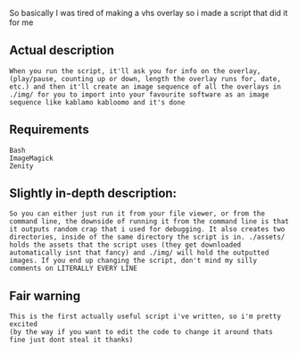 So basically I was tired of making a vhs overlay so i made a script that did it for me

## Actual description
    When you run the script, it'll ask you for info on the overlay, (play/pause, counting up or down, length the overlay runs for, date, etc.) and then it'll create an image sequence of all the overlays in ./img/ for you to import into your favourite software as an image sequence like kablamo kabloomo and it's done

## Requirements
    Bash
    ImageMagick
    Zenity

## Slightly in-depth description:
    So you can either just run it from your file viewer, or from the command line, the downside of running it from the command line is that it outputs random crap that i used for debugging. It also creates two directories, inside of the same directory the script is in. ./assets/ holds the assets that the script uses (they get downloaded automatically isnt that fancy) and ./img/ will hold the outputted images. If you end up changing the script, don't mind my silly comments on LITERALLY EVERY LINE

## Fair warning
    This is the first actually useful script i've written, so i'm pretty excited
    (by the way if you want to edit the code to change it around thats fine just dont steal it thanks)